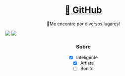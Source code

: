 <h1 align="center">
    <a href="https://github.com/Isqne">🔗 GitHub </a>
</h1>
<p align="center">🚀Me encontre por diversos lugares!</p>
<badge1 align="center">
    <j href="https://api.whatsapp.com/send?phone=5514996593565&text=Olá%20Isqne!">
        <img src="https://img.shields.io/badge/Contato-WhatsApp-%237159c1?style=for-the-badge&logo=whatsapp">
    </j>
    <k href="https://discord.gg/aMtx3RvEYA">
        <img src="https://img.shields.io/badge/Contato-Discord-%237159c1?style=for-the-badge&logo=Discord">
    </k>
</badge>

### Sobre 
- [x] Inteligente
- [x] Artista
- [ ] Bonito
